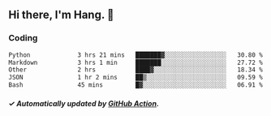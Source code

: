 ## Hi there, I'm Hang. 👋

### Coding

<!--START_SECTION:waka-->

```txt
Python             3 hrs 21 mins   ███████▓░░░░░░░░░░░░░░░░░   30.80 %
Markdown           3 hrs 1 min     ███████░░░░░░░░░░░░░░░░░░   27.72 %
Other              2 hrs           ████▓░░░░░░░░░░░░░░░░░░░░   18.34 %
JSON               1 hr 2 mins     ██▒░░░░░░░░░░░░░░░░░░░░░░   09.59 %
Bash               45 mins         █▓░░░░░░░░░░░░░░░░░░░░░░░   06.91 %
```

<!--END_SECTION:waka-->

##### ✓ Automatically updated by [GitHub Action](https://github.com/huhuhang/huhuhang/actions).
